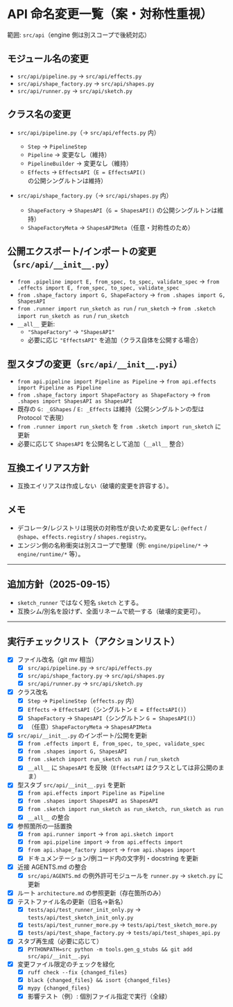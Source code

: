 # API 命名変更一覧（案・対称性重視）

範囲: `src/api`（engine 側は別スコープで後続対応）

## モジュール名の変更
- `src/api/pipeline.py` → `src/api/effects.py`
- `src/api/shape_factory.py` → `src/api/shapes.py`
- `src/api/runner.py` → `src/api/sketch.py`

## クラス名の変更
- `src/api/pipeline.py`（→ `src/api/effects.py` 内）
  - `Step` → `PipelineStep`
  - `Pipeline` → 変更なし（維持）
  - `PipelineBuilder` → 変更なし（維持）
  - `Effects` → `EffectsAPI`（`E = EffectsAPI()` の公開シングルトンは維持）

- `src/api/shape_factory.py`（→ `src/api/shapes.py` 内）
  - `ShapeFactory` → `ShapesAPI`（`G = ShapesAPI()` の公開シングルトンは維持）
  - `ShapeFactoryMeta` → `ShapesAPIMeta`（任意・対称性のため）

## 公開エクスポート/インポートの変更（`src/api/__init__.py`）
- `from .pipeline import E, from_spec, to_spec, validate_spec`
  → `from .effects import E, from_spec, to_spec, validate_spec`
- `from .shape_factory import G, ShapeFactory`
  → `from .shapes import G, ShapesAPI`
- `from .runner import run_sketch as run` / `run_sketch`
  → `from .sketch import run_sketch as run` / `run_sketch`
- `__all__` 更新:
  - `"ShapeFactory"` → `"ShapesAPI"`
  - 必要に応じ `"EffectsAPI"` を追加（クラス自体を公開する場合）

## 型スタブの変更（`src/api/__init__.pyi`）
- `from api.pipeline import Pipeline as Pipeline`
  → `from api.effects import Pipeline as Pipeline`
- `from .shape_factory import ShapeFactory as ShapeFactory`
  → `from .shapes import ShapesAPI as ShapesAPI`
- 既存の `G: _GShapes` / `E: _Effects` は維持（公開シングルトンの型は Protocol で表現）
- `from .runner import run_sketch` を `from .sketch import run_sketch` に更新
- 必要に応じて `ShapesAPI` を公開名として追加（`__all__` 整合）

## 互換エイリアス方針
- 互換エイリアスは作成しない（破壊的変更を許容する）。

## メモ
- デコレータ/レジストリは現状の対称性が良いため変更なし: `@effect` / `@shape`、`effects.registry` / `shapes.registry`。
- エンジン側の名称衝突は別スコープで整理（例: `engine/pipeline/*` → `engine/runtime/*` 等）。

---

## 追加方針（2025-09-15）
- `sketch_runner` ではなく短名 `sketch` とする。
- 互換シム/別名を設けず、全面リネームで統一する（破壊的変更可）。

---

## 実行チェックリスト（アクションリスト）
- [x] ファイル改名（git mv 相当）
  - [x] `src/api/pipeline.py` → `src/api/effects.py`
  - [x] `src/api/shape_factory.py` → `src/api/shapes.py`
  - [x] `src/api/runner.py` → `src/api/sketch.py`
- [x] クラス改名
  - [x] `Step` → `PipelineStep`（`effects.py` 内）
  - [x] `Effects` → `EffectsAPI`（シングルトン `E = EffectsAPI()`）
  - [x] `ShapeFactory` → `ShapesAPI`（シングルトン `G = ShapesAPI()`）
  - [x] （任意）`ShapeFactoryMeta` → `ShapesAPIMeta`
- [x] `src/api/__init__.py` のインポート/公開を更新
  - [x] `from .effects import E, from_spec, to_spec, validate_spec`
  - [x] `from .shapes import G, ShapesAPI`
  - [x] `from .sketch import run_sketch as run` / `run_sketch`
  - [x] `__all__` に `ShapesAPI` を反映（`EffectsAPI` はクラスとしては非公開のまま）
- [x] 型スタブ `src/api/__init__.pyi` を更新
  - [x] `from api.effects import Pipeline as Pipeline`
  - [x] `from .shapes import ShapesAPI as ShapesAPI`
  - [x] `from .sketch import run_sketch as run_sketch, run_sketch as run`
  - [x] `__all__` の整合
- [x] 参照箇所の一括置換
  - [x] `from api.runner import` → `from api.sketch import`
  - [x] `from api.pipeline import` → `from api.effects import`
  - [x] `from api.shape_factory import` → `from api.shapes import`
  - [x] ドキュメンテーション/例コード内の文字列・docstring を更新
- [x] 近接 AGENTS.md の整合
  - [x] `src/api/AGENTS.md` の例外許可モジュールを `runner.py` → `sketch.py` に更新
- [x] ルート `architecture.md` の参照更新（存在箇所のみ）
- [x] テストファイル名の更新（旧名→新名）
  - [x] `tests/api/test_runner_init_only.py` → `tests/api/test_sketch_init_only.py`
  - [x] `tests/api/test_runner_more.py` → `tests/api/test_sketch_more.py`
  - [x] `tests/api/test_shape_factory.py` → `tests/api/test_shapes_api.py`
- [x] スタブ再生成（必要に応じて）
  - [x] `PYTHONPATH=src python -m tools.gen_g_stubs && git add src/api/__init__.pyi`
- [x] 変更ファイル限定のチェックを緑化
  - [x] `ruff check --fix {changed_files}`
  - [x] `black {changed_files} && isort {changed_files}`
  - [x] `mypy {changed_files}`
  - [x] 影響テスト（例）: 個別ファイル指定で実行（全緑）
